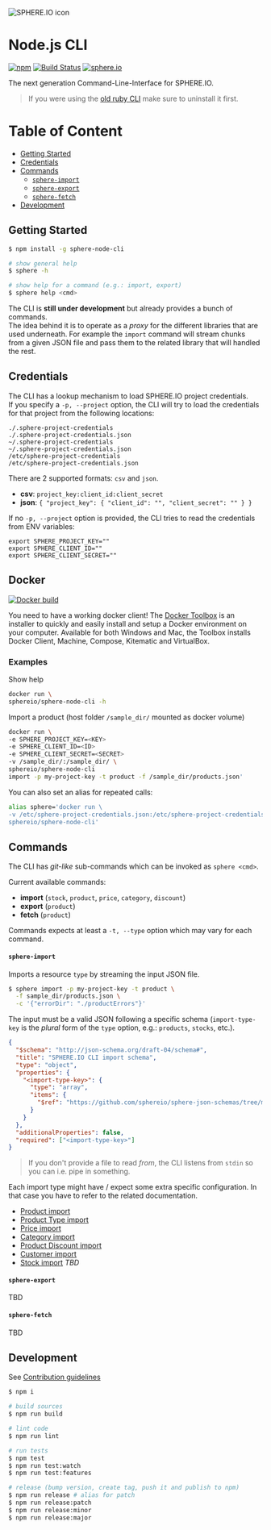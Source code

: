 ![SPHERE.IO icon](https://admin.sphere.io/assets/images/sphere_logo_rgb_long.png)

# Node.js CLI

[![npm](https://img.shields.io/npm/v/sphere-node-cli.svg)](https://www.npmjs.com/package/sphere-node-cli) [![Build Status](https://travis-ci.org/sphereio/sphere-node-cli.svg?branch=master)](https://travis-ci.org/sphereio/sphere-node-cli) [![sphere.io](https://img.shields.io/badge/api-%7B%22name%22:%20%22sphere.io%22%7D-yellow.svg?style=flat)](http://dev.sphere.io)

The next generation Command-Line-Interface for SPHERE.IO.

> If you were using the [old ruby CLI](https://github.com/sphereio/sphere-cli) make sure to uninstall it first.

# Table of Content

- [Getting Started](#getting-started)
- [Credentials](#credentials)
- [Commands](#commands)
  - [`sphere-import`](#sphere-import)
  - [`sphere-export`](#sphere-export)
  - [`sphere-fetch`](#sphere-fetch)
- [Development](#development)

## Getting Started

```bash
$ npm install -g sphere-node-cli

# show general help
$ sphere -h

# show help for a command (e.g.: import, export)
$ sphere help <cmd>
```

The CLI is **still under development** but already provides a bunch of commands.<br/>
The idea behind it is to operate as a _proxy_ for the different libraries that are used underneath. For example the `import` command will stream chunks from a given JSON file and pass them to the related library that will handled the rest.


## Credentials

The CLI has a lookup mechanism to load SPHERE.IO project credentials.<br/>
If you specify a `-p, --project` option, the CLI will try to load the credentials for that project from the following locations:

```
./.sphere-project-credentials
./.sphere-project-credentials.json
~/.sphere-project-credentials
~/.sphere-project-credentials.json
/etc/sphere-project-credentials
/etc/sphere-project-credentials.json
```

There are 2 supported formats: `csv` and `json`.

- **csv**: `project_key:client_id:client_secret`
- **json**: `{ "project_key": { "client_id": "", "client_secret": "" } }`

If no `-p, --project` option is provided, the CLI tries to read the credentials from ENV variables:

```
export SPHERE_PROJECT_KEY=""
export SPHERE_CLIENT_ID=""
export SPHERE_CLIENT_SECRET=""
```

## Docker

[![Docker build](http://dockeri.co/image/sphereio/sphere-node-cli)](https://registry.hub.docker.com/u/sphereio/sphere-node-cli/)

You need to have a working docker client! The [Docker Toolbox](https://www.docker.com/toolbox) is an installer to quickly and easily install and setup a Docker environment on your computer. Available for both Windows and Mac, the Toolbox installs Docker Client, Machine, Compose, Kitematic and VirtualBox.

### Examples

Show help
```bash
docker run \
sphereio/sphere-node-cli -h
```

Import a product (host folder `/sample_dir/` mounted as docker volume)
```bash
docker run \
-e SPHERE_PROJECT_KEY=<KEY>
-e SPHERE_CLIENT_ID=<ID>
-e SPHERE_CLIENT_SECRET=<SECRET>
-v /sample_dir/:/sample_dir/ \
sphereio/sphere-node-cli
import -p my-project-key -t product -f /sample_dir/products.json'
```

You can also set an alias for repeated calls:

```bash
alias sphere='docker run \
-v /etc/sphere-project-credentials.json:/etc/sphere-project-credentials.json \
sphereio/sphere-node-cli'
```

## Commands

The CLI has _git-like_ sub-commands which can be invoked as `sphere <cmd>`.

Current available commands:

- **import** (`stock`, `product`, `price`, `category`, `discount`)
- **export** (`product`)
- **fetch** (`product`)

Commands expects at least a `-t, --type` option which may vary for each command.

#### `sphere-import`

Imports a resource `type` by streaming the input JSON file.

```bash
$ sphere import -p my-project-key -t product \
  -f sample_dir/products.json \
  -c '{"errorDir": "./productErrors"}'
```

The input must be a valid JSON following a specific schema (`import-type-key` is the _plural_ form of the `type` option, e.g.: `products`, `stocks`, etc.).

```json
{
  "$schema": "http://json-schema.org/draft-04/schema#",
  "title": "SPHERE.IO CLI import schema",
  "type": "object",
  "properties": {
    "<import-type-key>": {
      "type": "array",
      "items": {
        "$ref": "https://github.com/sphereio/sphere-json-schemas/tree/master/schema"
      }
    }
  },
  "additionalProperties": false,
  "required": ["<import-type-key>"]
}
```

> If you don't provide a file to read _from_, the CLI listens from `stdin` so you can i.e. pipe in something.


Each import type might have / expect some extra specific configuration. In that case you have to refer to the related documentation.

- [Product import](https://github.com/sphereio/sphere-product-import/blob/master/readme/product-import.md)
- [Product Type import](https://github.com/sphereio/sphere-product-type-import)
- [Price import](https://github.com/sphereio/sphere-product-import/blob/master/readme/price-importer.md)
- [Category import](https://github.com/sphereio/sphere-category-sync#json-format)
- [Product Discount import](https://github.com/sphereio/sphere-product-import/blob/master/readme/product-discounts-importer.md)
- [Customer import](https://github.com/sphereio/customer-import)
- [Stock import]() _TBD_

#### `sphere-export`

TBD

#### `sphere-fetch`

TBD

## Development

See [Contribution guidelines](CONTRIBUTING.md)

```bash
$ npm i

# build sources
$ npm run build

# lint code
$ npm run lint

# run tests
$ npm test
$ npm run test:watch
$ npm run test:features

# release (bump version, create tag, push it and publish to npm)
$ npm run release # alias for patch
$ npm run release:patch
$ npm run release:minor
$ npm run release:major
```
